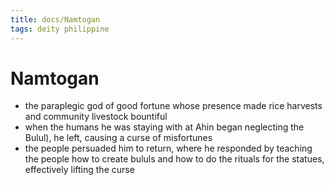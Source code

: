```yaml
---
title: docs/Namtogan
tags: deity philippine
---
```


# Namtogan
- the paraplegic god of good fortune whose presence made rice harvests and community livestock bountiful
- when the humans he was staying with at Ahin began neglecting the Bulul), he left, causing a curse of misfortunes
- the people persuaded him to return, where he responded by teaching the people how to create bululs and how to do the rituals for the statues, effectively lifting the curse